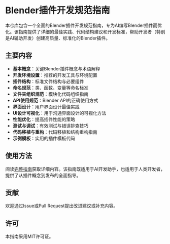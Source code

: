 # Blender插件开发规范指南

本仓库包含一个全面的Blender插件开发规范指南，专为AI编写Blender插件而优化。该指南提供了详细的最佳实践、代码结构建议和开发标准，帮助开发者（特别是AI辅助开发）创建高质量、标准化的Blender插件。

## 主要内容

- **基本概念**：关键Blender插件概念与术语解释
- **开发环境设置**：推荐的开发工具与环境配置
- **插件结构**：标准文件结构与必要组件
- **命名规范**：类、函数、变量等命名标准
- **文件夹组织规范**：模块化代码组织指南
- **API使用规范**：Blender API的正确使用方式
- **界面设计**：用户界面设计最佳实践
- **UI设计可视化**：用于沟通界面设计的可视化方法
- **性能优化**：提高插件性能的策略
- **测试与调试**：有效测试与错误排查技巧
- **代码移植与重构**：代码移植和结构重构指南
- **示例模板**：实用的插件模板代码

## 使用方法

阅读[完整指南](./AI_编写Blender插件规范指南.md)获取详细内容。该指南既适用于AI开发助手，也适用于人类开发者，提供了从插件概念到发布的全面指导。

## 贡献

欢迎通过Issue或Pull Request提出改进建议或补充内容。

## 许可

本指南采用MIT许可证。
